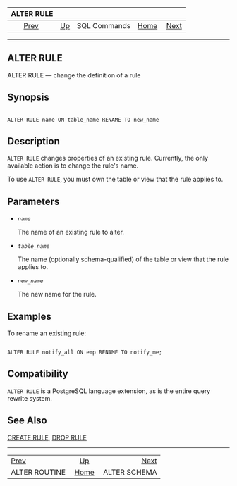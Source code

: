 <!--?xml version="1.0" encoding="UTF-8" standalone="no"?-->

|                   ALTER RULE                   |                                        |              |                                                       |                                              |
| :--------------------------------------------: | :------------------------------------- | :----------: | ----------------------------------------------------: | -------------------------------------------: |
| [Prev](sql-alterroutine.html "ALTER ROUTINE")  | [Up](sql-commands.html "SQL Commands") | SQL Commands | [Home](index.html "PostgreSQL 17devel Documentation") |  [Next](sql-alterschema.html "ALTER SCHEMA") |

***

[]()

## ALTER RULE

ALTER RULE — change the definition of a rule

## Synopsis

```

ALTER RULE name ON table_name RENAME TO new_name
```

## Description

`ALTER RULE` changes properties of an existing rule. Currently, the only available action is to change the rule's name.

To use `ALTER RULE`, you must own the table or view that the rule applies to.

## Parameters

*   *`name`*

    The name of an existing rule to alter.

*   *`table_name`*

    The name (optionally schema-qualified) of the table or view that the rule applies to.

*   *`new_name`*

    The new name for the rule.

## Examples

To rename an existing rule:

```

ALTER RULE notify_all ON emp RENAME TO notify_me;
```

## Compatibility

`ALTER RULE` is a PostgreSQL language extension, as is the entire query rewrite system.

## See Also

[CREATE RULE](sql-createrule.html "CREATE RULE"), [DROP RULE](sql-droprule.html "DROP RULE")

***

|                                                |                                                       |                                              |
| :--------------------------------------------- | :---------------------------------------------------: | -------------------------------------------: |
| [Prev](sql-alterroutine.html "ALTER ROUTINE")  |         [Up](sql-commands.html "SQL Commands")        |  [Next](sql-alterschema.html "ALTER SCHEMA") |
| ALTER ROUTINE                                  | [Home](index.html "PostgreSQL 17devel Documentation") |                                 ALTER SCHEMA |
